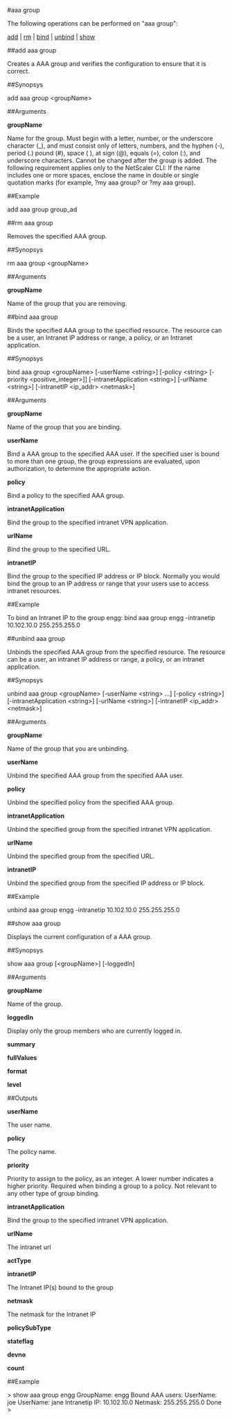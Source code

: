 #aaa group

The following operations can be performed on "aaa group":


[add](#add-aaa-group) | [rm](#rm-aaa-group) | [bind](#bind-aaa-group) | [unbind](#unbind-aaa-group) | [show](#show-aaa-group)

##add aaa group

Creates a AAA group and verifies the configuration to ensure that it is correct.


##Synopsys

add aaa group &lt;groupName>


##Arguments

<b>groupName</b>
Name for the group. Must begin with a letter, number, or the underscore character (_), and must consist only of letters, numbers, and the hyphen (-), period (.) pound (#), space ( ), at sign (@), equals (=), colon (:), and underscore characters. Cannot be changed after the group is added. The following requirement applies only to the NetScaler CLI: If the name includes one or more spaces, enclose the name in double or single quotation marks (for example, ?my aaa group? or ?my aaa group).



##Example

add aaa group group_ad

##rm aaa group

Removes the specified AAA group.


##Synopsys

rm aaa group &lt;groupName>


##Arguments

<b>groupName</b>
Name of the group that you are removing.



##bind aaa group

Binds the specified AAA group to the specified resource. The resource can be a user, an Intranet IP address or range, a policy, or an Intranet application.


##Synopsys

bind aaa group &lt;groupName> [-userName &lt;string>] [-policy &lt;string> [-priority &lt;positive_integer>]] [-intranetApplication &lt;string>] [-urlName &lt;string>] [-intranetIP &lt;ip_addr> &lt;netmask>]


##Arguments

<b>groupName</b>
Name of the group that you are binding.

<b>userName</b>
Bind a AAA group to the specified AAA user. If the specified user is bound to more than one group, the group expressions are evaluated, upon authorization, to determine the appropriate action.

<b>policy</b>
Bind a policy to the specified AAA group.

<b>intranetApplication</b>
Bind the group to the specified intranet VPN application.

<b>urlName</b>
Bind the group to the specified URL.

<b>intranetIP</b>
Bind the group to the specified IP address or IP block. Normally you would bind the group to an IP address or range that your users use to access intranet resources.



##Example

To bind an Intranet IP to the group engg: bind aaa group engg -intranetip 10.102.10.0 255.255.255.0

##unbind aaa group

Unbinds the specified AAA group from the specified resource. The resource can be a user, an intranet IP address or range, a policy, or an intranet application.


##Synopsys

unbind aaa group &lt;groupName> [-userName &lt;string> ...] [-policy &lt;string>] [-intranetApplication &lt;string>] [-urlName &lt;string>] [-intranetIP &lt;ip_addr> &lt;netmask>]


##Arguments

<b>groupName</b>
Name of the group that you are unbinding.

<b>userName</b>
Unbind the specified AAA group from the specified AAA user.

<b>policy</b>
Unbind the specified policy from the specified AAA group.

<b>intranetApplication</b>
Unbind the specified group from the specified intranet VPN application.

<b>urlName</b>
Unbind the specified group from the specified URL.

<b>intranetIP</b>
Unbind the specified group from the specified IP address or IP block.



##Example

unbind aaa group engg -intranetip 10.102.10.0 255.255.255.0

##show aaa group

Displays the current configuration of a AAA group.


##Synopsys

show aaa group [&lt;groupName>] [-loggedIn]


##Arguments

<b>groupName</b>
Name of the group.

<b>loggedIn</b>
Display only the group members who are currently logged in.

<b>summary</b>

<b>fullValues</b>

<b>format</b>

<b>level</b>



##Outputs

<b>userName</b>
The user name.

<b>policy</b>
The policy name.

<b>priority</b>
Priority to assign to the policy, as an integer. A lower number indicates a higher priority. Required when binding a group to a policy. Not relevant to any other type of group binding.

<b>intranetApplication</b>
Bind the group to the specified intranet VPN application.

<b>urlName</b>
The intranet url

<b>actType</b>

<b>intranetIP</b>
The Intranet IP(s) bound to the group

<b>netmask</b>
The netmask for the Intranet IP

<b>policySubType</b>

<b>stateflag</b>

<b>devno</b>

<b>count</b>



##Example

&gt; show aaa group engg GroupName: engg Bound AAA users: UserName: joe UserName: jane Intranetip IP: 10.102.10.0 Netmask: 255.255.255.0 Done &gt;

